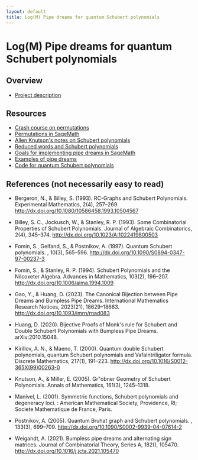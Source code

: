 ```yaml
---
layout: default
title: Log(M) Pipe dreams for quantum Schubert polynomials
---
```

Log(M) Pipe dreams for quantum Schubert polynomials
===

Overview
---
* [Project description](https://lsa.umich.edu/content/dam/math-assets/logm/fa%2723/logm-quantum-schubert-polys.pdf)

Resources
---
* [Crash course on permutations](https://www.dropbox.com/s/uldwxuif9sitida/LogM-Permutations.pdf?dl=0)
* [Permutations in SageMath](https://cocalc.com/share/public_paths/780be85bdb26bcaa74231e8a2537f199bb019f54)
* [Allen Knutson's notes on Schubert polynomials](https://pi.math.cornell.edu/~allenk/schubnotes.pdf)
* [Reduced words and Schubert polynomials](https://www.dropbox.com/s/38zti96g3brrj00/LogM-Reduced%20words%20and%20Schubert%20polynomials.pdf?dl=0)
* [Goals for implementing pipe dreams in SageMath](https://www.dropbox.com/s/c1bmvg7llfpscn8/LogM-Pipe%20dreams.pdf?dl=0)
* [Examples of pipe dreams](https://www.dropbox.com/s/4qm9si6mqn112mn/LogM-Pipe%20dreams%20for%20S3%20and%20other%20examples.pdf?dl=0)
* [Code for quantum Schubert polynomials](https://www.dropbox.com/s/ajnw2resoryh1od/quantum_schubert_polynomials.py?dl=0)

References (not necessarily easy to read)
---
* Bergeron, N., & Billey, S. (1993). RC-Graphs and Schubert
  Polynomials. Experimental Mathematics, 2(4),
  257–269. http://dx.doi.org/10.1080/10586458.1993.10504567

* Billey, S. C., Jockusch, W., & Stanley, R. P. (1993). Some
  Combinatorial Properties of Schubert Polynomials. Journal of
  Algebraic Combinatorics, 2(4),
  345–374. http://dx.doi.org/10.1023/A:1022419800503

* Fomin, S., Gelfand, S., & Postnikov, A. (1997). Quantum Schubert
  polynomials. , 10(3),
  565–596. http://dx.doi.org/10.1090/S0894-0347-97-00237-3

* Fomin, S., & Stanley, R. P. (1994). Schubert Polynomials and the
  Nilcoxeter Algebra. Advances in Mathematics, 103(2),
  196–207. http://dx.doi.org/10.1006/aima.1994.1009

* Gao, Y., & Huang, D. (2023). The Canonical Bijection between Pipe
  Dreams and Bumpless Pipe Dreams. International Mathematics Research
  Notices, 2023(21),
  18629–18663. http://dx.doi.org/10.1093/imrn/rnad083

* Huang, D. (2020). Bijective Proofs of Monk's rule for Schubert and
  Double Schubert Polynomials with Bumpless Pipe Dreams. arXiv:2010.15048.

* Kirillov, A. N., & Maeno, T. (2000). Quantum double Schubert
  polynomials, quantum Schubert polynomials and VafaIntriligator
  formula. Discrete Mathematics, 217(1),
  191–223. http://dx.doi.org/10.1016/S0012-365X(99)00263-0

* Knutson, A., & Miller, E. (2005). Gr\"obner Geometry of Schubert
  Polynomials. Annals of Mathematics, 161(3), 1245–1318.

* Manivel, L. (2001). Symmetric functions, Schubert polynomials and
  degeneracy loci. : American Mathematical Society, Providence, RI;
  Societe Mathematique de France, Paris.

* Postnikov, A. (2005). Quantum Bruhat graph and Schubert
  polynomials. , 133(3),
  699–709. http://dx.doi.org/10.1090/S0002-9939-04-07614-2

* Weigandt, A. (2021). Bumpless pipe dreams and alternating sign
  matrices. Journal of Combinatorial Theory, Series A, 182(), 105470.
  http://dx.doi.org/10.1016/j.jcta.2021.105470




